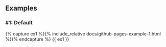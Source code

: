 ## Examples
### #1: Default
{% capture ex1 %}{% include_relative docs/github-pages-example-1.html %}{% endcapture %}
{{ ex1 }}
